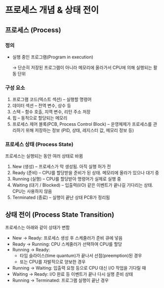 # 프로세스 개념 & 상태 전이

## 프로세스 (Process)

### 정의
- 실행 중인 프로그램(Program in execution)

    → 단순히 저장된 프로그램이 아니라 메모리에 올라가서 CPU에 의해 실행되는 활동 단위
    
### 구성 요소
1. 프로그램 코드(텍스트 섹션) – 실행할 명령어
2. 데이터 섹션 – 전역 변수, 상수 등
3. 스택 – 함수 호출, 지역 변수, 리턴 주소 저장
4. 힙 – 동적으로 할당되는 메모리
5. 프로세스 제어 블록(PCB, Process Control Block) – 운영체제가 프로세스를 관리하기 위해 저장하는 정보 (PID, 상태, 레지스터 값, 메모리 정보 등)

### 프로세스 상태 (Process State)

프로세스는 실행되는 동안 여러 상태로 바뀜

1. New (생성) – 프로세스가 막 생성됨. 아직 실행 허가 전
2. Ready (준비) – CPU를 할당받을 준비가 된 상태. 메모리에 올라가 있으나 대기 중
3. Running (실행) – CPU를 할당받아 명령어가 실제로 실행 중
4. Waiting (대기 / Blocked) – 입출력(I/O) 같은 이벤트가 끝나길 기다리는 상태. CPU는 사용하지 않음
5. Terminated (종료) – 실행이 끝난 상태 PCB가 정리됨


## 상태 전이 (Process State Transition)

프로세스는 아래와 같이 상태가 변함

- New → Ready: 프로세스 생성 후 스케줄러가 준비 큐에 넣음
- Ready → Running: CPU 스케줄러가 선택하여 CPU를 할당
- Running → Ready:
    - 타임 슬라이스(time quantum)가 끝나서 선점(preemption)된 경우
    - 또는 CPU를 자발적으로 양보한 경우
- Running → Waiting: 입출력 요청 등으로 CPU 대신 I/O 작업을 기다릴 때
- Waiting → Ready: I/O 완료 등 이벤트가 끝나 다시 실행 준비 상태
- Running → Terminated: 프로그램 실행이 끝난 경우